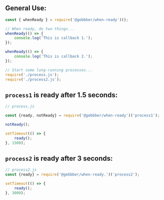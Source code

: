 ## General Use:
```javascript
const { whenReady } = require('@gebbber/when-ready')();

// When ready, do two things...
whenReady(() => {
    console.log('This is callback 1.');
});

whenReady(() => {
    console.log('This is callback 2.');
});

// Start some long-running processes...
require('./process.js');
require('./process2.js');
```


## `process1` is ready after 1.5 seconds:
```javascript
// process.js

const {ready, notReady} = require('@gebbber/when-ready')('process1');

notReady();

setTimeout(() => {
    ready();
}, 1500);
```


## `process2` is ready after 3 seconds:
```javascript
// process2.js
const {ready} = require('@gebbber/when-ready.')('process2');

setTimeout(() => {
    ready();
}, 3000); 
```